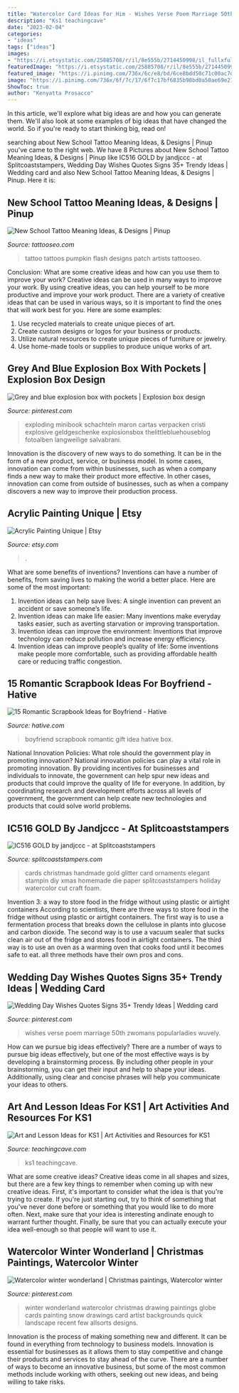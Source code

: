 ```yaml
---
title: "Watercolor Card Ideas For Him - Wishes Verse Poem Marriage 50th Zwomans Popularladies Wuvely"
description: "Ks1 teachingcave"
date: "2023-02-04"
categories:
- "ideas"
tags: ["ideas"]
images:
- "https://i.etsystatic.com/25885708/r/il/8e555b/2714450998/il_fullxfull.2714450998_n6st.jpg"
featuredImage: "https://i.etsystatic.com/25885708/r/il/8e555b/2714450998/il_fullxfull.2714450998_n6st.jpg"
featured_image: "https://i.pinimg.com/736x/6c/e8/bd/6ce8bdd50c71c00ac7df11a3f6de883f.jpg"
image: "https://i.pinimg.com/736x/6f/7c/17/6f7c17bf6835b98bd0a50ae69e217ad3.jpg"
ShowToc: true
author: "Kenyatta Prosacco"
---
```



In this article, we'll explore what big ideas are and how you can generate them. We'll also look at some examples of big ideas that have changed the world. So if you're ready to start thinking big, read on!

	

		
searching about New School Tattoo Meaning Ideas, &amp; Designs | Pinup you've came to the right web. We have 8 Pictures about New School Tattoo Meaning Ideas, &amp; Designs | Pinup like IC516 GOLD by jandjccc - at Splitcoaststampers, Wedding Day Wishes Quotes Signs 35+ Trendy Ideas | Wedding card and also New School Tattoo Meaning Ideas, &amp; Designs | Pinup. Here it is:
		
    
## New School Tattoo Meaning Ideas, &amp; Designs | Pinup

<img loading=lazy src="https://tattooseo.com/wp-content/uploads/2013/11/New-School-Tattoo-29.jpg" onerror="this.onerror=null;this.src='https://tse4.mm.bing.net/th?id=OIP.PN6ragRl9otuKJPMZuTeAQAAAA&amp;pid=15.1';" alt="New School Tattoo Meaning Ideas, &amp; Designs | Pinup">

_Source: tattooseo.com_

>tattoo tattoos pumpkin flash designs patch artists tattooseo. 

	

Conclusion: What are some creative ideas and how can you use them to improve your work?
Creative ideas can be used in many ways to improve your work. By using creative ideas, you can help yourself to be more productive and improve your work product. There are a variety of creative ideas that can be used in various ways, so it is important to find the ones that will work best for you. Here are some examples: 
1. Use recycled materials to create unique pieces of art.
2. Create custom designs or logos for your business or products.
3. Utilize natural resources to create unique pieces of furniture or jewelry.
4. Use home-made tools or supplies to produce unique works of art.

    
## Grey And Blue Explosion Box With Pockets | Explosion Box Design

<img loading=lazy src="https://i.pinimg.com/736x/6f/7c/17/6f7c17bf6835b98bd0a50ae69e217ad3.jpg" onerror="this.onerror=null;this.src='https://tse1.mm.bing.net/th?id=OIP.cICDo6BES4Rtbywv5lhOqgHaJ4&amp;pid=15.1';" alt="Grey and blue explosion box with pockets | Explosion box design">

_Source: pinterest.com_

>exploding minibook schachteln maron cartas verpacken cristi explosive geldgeschenke explosionsbox thelittlebluehouseblog fotoalben langweilige salvabrani. 

	

Innovation is the discovery of new ways to do something. It can be in the form of a new product, service, or business model. In some cases, innovation can come from within businesses, such as when a company finds a new way to make their product more effective. In other cases, innovation can come from outside of businesses, such as when a company discovers a new way to improve their production process.

    
## Acrylic Painting Unique | Etsy

<img loading=lazy src="https://i.etsystatic.com/25885708/r/il/8e555b/2714450998/il_fullxfull.2714450998_n6st.jpg" onerror="this.onerror=null;this.src='https://tse1.mm.bing.net/th?id=OIP.1eFMtQzFRaObaudI9gulwwHaJ4&amp;pid=15.1';" alt="Acrylic Painting Unique | Etsy">

_Source: etsy.com_

>. 

	

What are some benefits of inventions?
Inventions can have a number of benefits, from saving lives to making the world a better place. Here are some of the most important: 
1. Invention ideas can help save lives: A single invention can prevent an accident or save someone’s life. 
2. Invention ideas can make life easier: Many inventions make everyday tasks easier, such as averting starvation or improving transportation. 
3. Invention ideas can improve the environment: Inventions that improve technology can reduce pollution and increase energy efficiency. 
4. Invention ideas can improve people’s quality of life: Some inventions make people more comfortable, such as providing affordable health care or reducing traffic congestion.

    
## 15 Romantic Scrapbook Ideas For Boyfriend - Hative

<img loading=lazy src="https://hative.com/wp-content/uploads/2014/06/scrapbook-ideas-for-boyfriend/12-scrapbook-ideas-for-lovers.jpg" onerror="this.onerror=null;this.src='https://tse3.mm.bing.net/th?id=OIP.yiwNfX34iPyYoanmfhpJTwHaJ6&amp;pid=15.1';" alt="15 Romantic Scrapbook Ideas for Boyfriend - Hative">

_Source: hative.com_

>boyfriend scrapbook romantic gift idea hative box. 

	

National Innovation Policies: What role should the government play in promoting innovation?
National innovation policies can play a vital role in promoting innovation. By providing incentives for businesses and individuals to innovate, the government can help spur new ideas and products that could improve the quality of life for everyone. In addition, by coordinating research and development efforts across all levels of government, the government can help create new technologies and products that could solve world problems.

    
## IC516 GOLD By Jandjccc - At Splitcoaststampers

<img loading=lazy src="http://images.splitcoaststampers.com/data/gallery/500/2015/10/24/image_by_jandjccc.jpeg" onerror="this.onerror=null;this.src='https://tse3.mm.bing.net/th?id=OIP.B-eY76QzKkGCiFvLu355-gHaJu&amp;pid=15.1';" alt="IC516 GOLD by jandjccc - at Splitcoaststampers">

_Source: splitcoaststampers.com_

>cards christmas handmade gold glitter card ornaments elegant stampin diy xmas homemade die paper splitcoaststampers holiday watercolor cut craft foam. 

	

Invention 3: a way to store food in the fridge without using plastic or airtight containers
According to scientists, there are three ways to store food in the fridge without using plastic or airtight containers. The first way is to use a fermentation process that breaks down the cellulose in plants into glucose and carbon dioxide. The second way is to use a vacuum sealer that sucks clean air out of the fridge and stores food in airtight containers. The third way is to use an oven as a warming oven that cooks food until it becomes safe to eat. all three methods have their own pros and cons.

    
## Wedding Day Wishes Quotes Signs 35+ Trendy Ideas | Wedding Card

<img loading=lazy src="https://i.pinimg.com/736x/6c/e8/bd/6ce8bdd50c71c00ac7df11a3f6de883f.jpg" onerror="this.onerror=null;this.src='https://tse3.mm.bing.net/th?id=OIP.7z3bDYrStYDP8pD7Pxy0sgAAAA&amp;pid=15.1';" alt="Wedding Day Wishes Quotes Signs 35+ Trendy Ideas | Wedding card">

_Source: pinterest.com_

>wishes verse poem marriage 50th zwomans popularladies wuvely. 

	

How can we pursue big ideas effectively?
There are a number of ways to pursue big ideas effectively, but one of the most effective ways is by developing a brainstorming process. By including other people in your brainstorming, you can get their input and help to shape your ideas. Additionally, using clear and concise phrases will help you communicate your ideas to others.

    
## Art And Lesson Ideas For KS1 | Art Activities And Resources For KS1

<img loading=lazy src="https://www.teachingcave.com/wp-content/uploads/2013/11/animal-art.jpg" onerror="this.onerror=null;this.src='https://tse1.mm.bing.net/th?id=OIP.JDDepR3Cm70xP143TLl2BwAAAA&amp;pid=15.1';" alt="Art and Lesson Ideas for KS1 | Art Activities and Resources for KS1">

_Source: teachingcave.com_

>ks1 teachingcave. 

	

What are some creative ideas?
Creative ideas come in all shapes and sizes, but there are a few key things to remember when coming up with new creative ideas. First, it's important to consider what the idea is that you're trying to create. If you're just starting out, try to think of something that you've never done before or something that you would like to do more often. Next, make sure that your idea is interesting andinate enough to warrant further thought. Finally, be sure that you can actually execute your idea well-enough so that people will want to use it.

    
## Watercolor Winter Wonderland | Christmas Paintings, Watercolor Winter

<img loading=lazy src="https://i.pinimg.com/736x/de/4c/c4/de4cc4121e499fb8ef98bb3305e8e457--christmas-drawing-christmas-paintings.jpg" onerror="this.onerror=null;this.src='https://tse1.mm.bing.net/th?id=OIP.UCsXc4vfrsVRPahG-F1_-AHaJ8&amp;pid=15.1';" alt="Watercolor winter wonderland | Christmas paintings, Watercolor winter">

_Source: pinterest.com_

>winter wonderland watercolor christmas drawing paintings globe cards painting snow drawings card artist backgrounds quick landscape recent few allsorts designs. 

	

Innovation is the process of making something new and different. It can be found in everything from technology to business models. Innovation is essential for businesses as it allows them to stay competitive and change their products and services to stay ahead of the curve. There are a number of ways to become an innovative business, but some of the most common methods include working with others, seeking out new ideas, and being willing to take risks.

